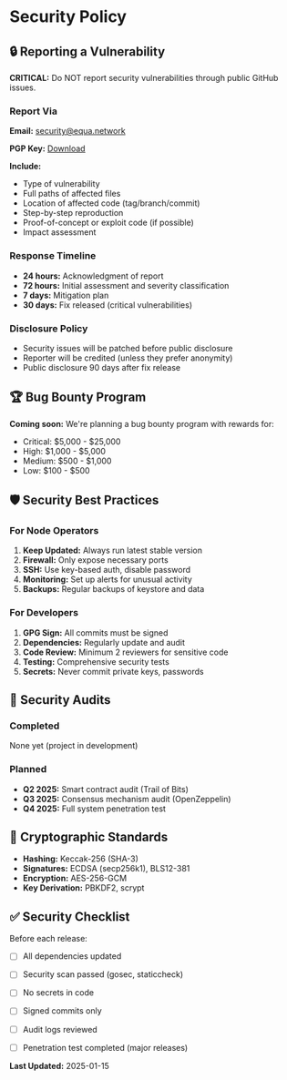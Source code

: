 # Security Policy

## 🔒 Reporting a Vulnerability

**CRITICAL:** Do NOT report security vulnerabilities through public GitHub issues.

### Report Via

**Email:** security@equa.network

**PGP Key:** [Download](https://equa.network/security.asc)

**Include:**
- Type of vulnerability
- Full paths of affected files
- Location of affected code (tag/branch/commit)
- Step-by-step reproduction
- Proof-of-concept or exploit code (if possible)
- Impact assessment

### Response Timeline

- **24 hours:** Acknowledgment of report
- **72 hours:** Initial assessment and severity classification
- **7 days:** Mitigation plan
- **30 days:** Fix released (critical vulnerabilities)

### Disclosure Policy

- Security issues will be patched before public disclosure
- Reporter will be credited (unless they prefer anonymity)
- Public disclosure 90 days after fix release

## 🏆 Bug Bounty Program

**Coming soon:** We're planning a bug bounty program with rewards for:
- Critical: $5,000 - $25,000
- High: $1,000 - $5,000
- Medium: $500 - $1,000
- Low: $100 - $500

## 🛡️ Security Best Practices

### For Node Operators

1. **Keep Updated:** Always run latest stable version
2. **Firewall:** Only expose necessary ports
3. **SSH:** Use key-based auth, disable password
4. **Monitoring:** Set up alerts for unusual activity
5. **Backups:** Regular backups of keystore and data

### For Developers

1. **GPG Sign:** All commits must be signed
2. **Dependencies:** Regularly update and audit
3. **Code Review:** Minimum 2 reviewers for sensitive code
4. **Testing:** Comprehensive security tests
5. **Secrets:** Never commit private keys, passwords

## 📜 Security Audits

### Completed

None yet (project in development)

### Planned

- **Q2 2025:** Smart contract audit (Trail of Bits)
- **Q3 2025:** Consensus mechanism audit (OpenZeppelin)
- **Q4 2025:** Full system penetration test

## 🔐 Cryptographic Standards

- **Hashing:** Keccak-256 (SHA-3)
- **Signatures:** ECDSA (secp256k1), BLS12-381
- **Encryption:** AES-256-GCM
- **Key Derivation:** PBKDF2, scrypt

## ✅ Security Checklist

Before each release:

- [ ] All dependencies updated
- [ ] Security scan passed (gosec, staticcheck)
- [ ] No secrets in code
- [ ] Signed commits only
- [ ] Audit logs reviewed
- [ ] Penetration test completed (major releases)


**Last Updated:** 2025-01-15
